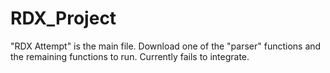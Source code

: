 # RDX_Project
"RDX Attempt" is the main file. Download one of the "parser" functions and the remaining functions to run. Currently fails to integrate.
